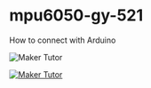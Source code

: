 # mpu6050-gy-521

How to connect with Arduino

![Maker Tutor](https://3.bp.blogspot.com/-7tO8myW3RKE/XBTIDSjD-dI/AAAAAAABMfE/zradV9ePo0kF7Tp8F91Hr9pneitkcx9LgCLcBGAs/s400/gy-521-mpu6050-3-axis-acceleration-gyroscope-6dof-module-arduino-redbean77-1712-11-F668976_1.jpeg)

[![Maker Tutor](https://img.youtube.com/vi/wtW5cvtWJoE/0.jpg)](https://www.youtube.com/watch?v=wtW5cvtWJoE)

